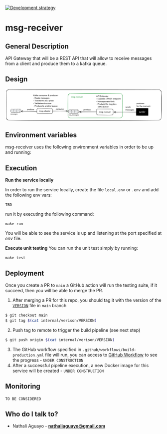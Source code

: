 [![Development strategy](https://img.shields.io/static/v1?label=DEVELOPMENT%20STRATEGY&message=GITHUB%20FLOW&color=blue)](https://docs.github.com/en/get-started/quickstart/github-flow)
# msg-receiver

## General Description
API Gateway that will be a REST API that will allow to receive messages from a client and produce them to a kafka queue.

## Design
![diagram](/internal/docs/images/diagram.png)

## Environment variables
msg-receiver uses the following environment variables in order to be up and running:

## Execution
**Run the service locally**

In order to run the service locally, create the file `local.env` or `.env` and add the following env vars:

```
TBD
```

run it by executing the following command:

```
make run
```

You will be able to see the service is up and listening at the port specified at *env* file.

**Execute unit testing**
You can run the unit test simply by running:
```
make test
```
## Deployment
Once you create a PR to `main` a GitHub action will run the testing suite, if it succeed, then you will be able to merge the PR.


1. After merging a PR for this repo, you should tag it with the version of the [`VERSION`](/internal/version/VERSION) file in `main` branch
```sh
$ git checkout main
$ git tag $(cat internal/verison/VERSION)
```
2. Push tag to remote to trigger the build pipeline (see next step)
```sh
$ git push origin $(cat internal/verison/VERSION)
```

3. The GitHub workflow specified in `.github/workflows/build-production.yml` file will run, you can access to
   [GitHub Workflow](https://github.com/msg-receiver/actions) to see the progress - `UNDER CONSTRUCTION`
4. After a successful pipeline execution, a new Docker image for this service will be created -
   `UNDER CONSTRUCTION`

## Monitoring
`TO BE CONSIDERED`
## Who do I talk to?
* Nathali Aguayo - **nathaliaguayo@gmail.com**